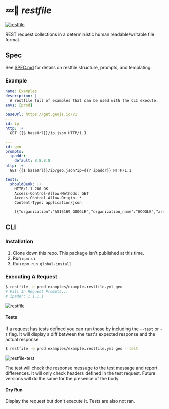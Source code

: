# 💤📄 _restfile_

[![restfile](https://github.com/testingrequired/restfile-ts/actions/workflows/ci.yml/badge.svg)](https://github.com/testingrequired/restfile-ts/actions/workflows/ci.yml)

REST request collections in a deterministic human readable/writable file format.

## Spec

See [SPEC.md](SPEC.md) for details on restfile structure, prompts, and templating.

### Example

<!-- prettier-ignore -->
```yaml
name: Examples
description: |
  A restfile full of examples that can be used with the CLI execute.
envs: [prod]
---
baseUrl: https://get.geojs.io/v1
---
id: ip
http: |+
  GET {{$ baseUrl}}/ip.json HTTP/1.1

---
id: geo
prompts:
  ipaddr:
    default: 8.8.8.8
http: |+
  GET {{$ baseUrl}}/ip/geo.json?ip={{? ipaddr}} HTTP/1.1

tests:
  shouldBeOk: |+
    HTTP/1.1 200 OK
    Access-Control-Allow-Methods: GET
    Access-Control-Allow-Origin: *
    Content-Type: application/json

    [{"organization":"AS15169 GOOGLE","organization_name":"GOOGLE","asn":15169,"area_code":"0","country_code":"US","country_code3":"USA","continent_code":"NA","ip":"8.8.8.8","latitude":"37.751","longitude":"-97.822","accuracy":1000,"country":"United States","timezone":"America\/Chicago"}]

```

## CLI

### Installation

1. Clone down this repo. This package isn't published at this time.
2. Run `npm ci`
3. Run `npm run global-install`

### Executing A Request

```bash
$ restfile -e prod examples/example.restfile.yml geo
# Fill In Request Prompts...
# ipaddr: 1.1.1.1
```

![restfile](https://user-images.githubusercontent.com/728215/171736440-29ef2be6-c3d0-44ca-8d42-41b1ad3ba9e0.gif)

#### Tests

If a request has tests defined you can run those by including the `--test` or `-t` flag. It will display a diff between the test's expected response and the actual response.

```bash
$ restfile -e prod examples/example.restfile.yml geo --test
```

![restfile-test](https://user-images.githubusercontent.com/728215/171737072-e822248b-24e5-473a-94ae-dcd994b1add1.gif)

The test will check the response message to the test message and report differences. It will only check headers defined in the test request. Future versions will do the same for the presence of the body.

#### Dry Run

Display the request but don't execute it. Tests are also not ran.
